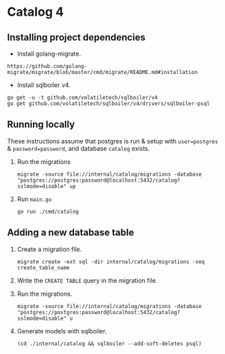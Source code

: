# Catalog 4

## Installing project dependencies

- Install golang-migrate.

```
https://github.com/golang-migrate/migrate/blob/master/cmd/migrate/README.md#installation
```

- Install sqlboiler v4.

```
go get -u -t github.com/volatiletech/sqlboiler/v4
go get github.com/volatiletech/sqlboiler/v4/drivers/sqlboiler-psql
```

## Running locally

These instructions assume that postgres is run & setup with `user=postgres` & `password=password`, and database `catalog` exists.

1. Run the migrations

   ```
   migrate -source file://internal/catalog/migrations -database "postgres://postgres:password@localhost:5432/catalog?sslmode=disable" up
   ```

1. Run `main.go`

   ```
   go run ./cmd/catalog
   ```

## Adding a new database table

1. Create a migration file.

   ```
   migrate create -ext sql -dir internal/catalog/migrations -seq create_table_name
   ```

1. Write the `CREATE TABLE` query in the migration file.

1. Run the migrations.

   ```
   migrate -source file://internal/catalog/migrations -database "postgres://postgres:password@localhost:5432/catalog?sslmode=disable" u
   ```

1. Generate models with sqlboiler.

   ```
   (cd ./internal/catalog && sqlboiler --add-soft-deletes psql)
   ```
